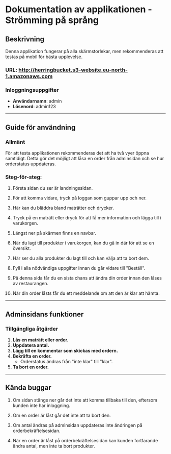# Dokumentation av applikationen - Strömming på språng

## Beskrivning
Denna applikation fungerar på alla skärmstorlekar, men rekommenderas att testas på mobil för bästa upplevelse.

### URL: http://herringbucket.s3-website.eu-north-1.amazonaws.com


### Inloggningsuppgifter
- **Användarnamn**: admin  
- **Lösenord**: admin123

---

## Guide för användning

### Allmänt
För att testa applikationen rekommenderas det att ha två vyer öppna samtidigt. Detta gör det möjligt att låsa en order från adminsidan och se hur orderstatus uppdateras.

### Steg-för-steg:

   1. Första sidan du ser är landningssidan.
      
   3. För att komma vidare, tryck på loggan som guppar upp och ner.

   4. Här kan du bläddra bland maträtter och drycker.
      
   5. Tryck på en maträtt eller dryck för att få mer information och lägga till i varukorgen.

   6. Längst ner på skärmen finns en navbar.
      
   7. När du lagt till produkter i varukorgen, kan du gå in där för att se en översikt.

   8. Här ser du alla produkter du lagt till och kan välja att ta bort dem.
      
   9. Fyll i alla nödvändiga uppgifter innan du går vidare till "Beställ".

   10. På denna sida får du en sista chans att ändra din order innan den låses av restaurangen.
       
   11. När din order låsts får du ett meddelande om att den är klar att hämta.

---

## Adminsidans funktioner

### Tillgängliga åtgärder
1. **Lås en maträtt eller order.**  
2. **Uppdatera antal.**  
3. **Lägg till en kommentar som skickas med ordern.**  
4. **Bekräfta en order.**  
   - Orderstatus ändras från "inte klar" till "klar".  
5. **Ta bort en order.**

---

## Kända buggar

1. Om sidan stängs ner går det inte att komma tillbaka till den, eftersom kunden inte har inloggning.

2. Om en order är låst går det inte att ta bort den.

3. Om antal ändras på adminsidan uppdateras inte ändringen på orderbekräftelsesidan.

4. När en order är låst på orderbekräftelsesidan kan kunden fortfarande ändra antal, men inte ta bort produkter.
